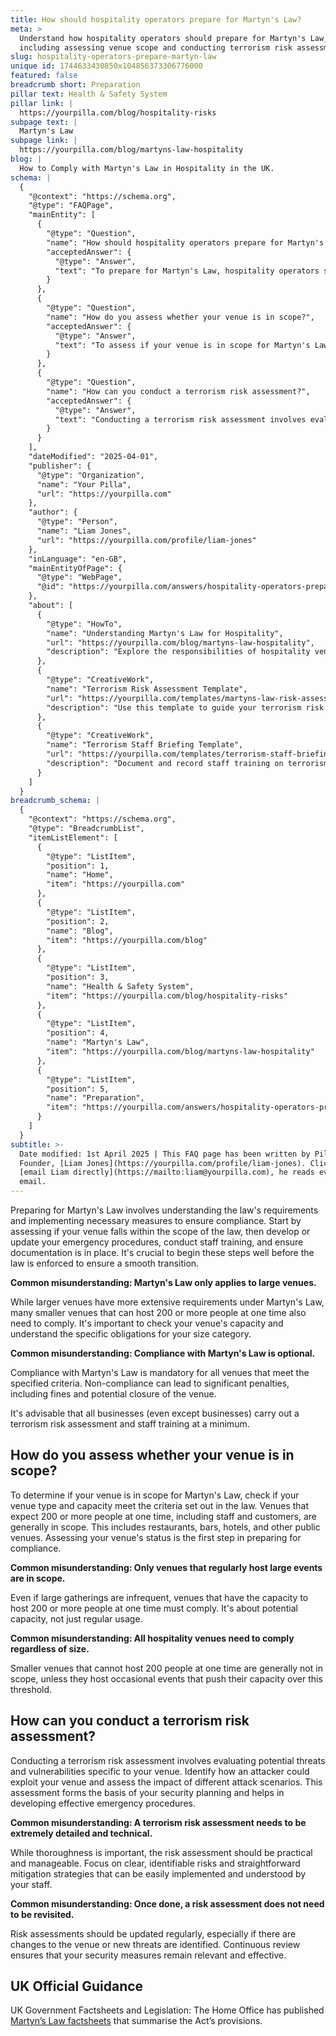```yaml
---
title: How should hospitality operators prepare for Martyn's Law?
meta: >
  Understand how hospitality operators should prepare for Martyn's Law,
  including assessing venue scope and conducting terrorism risk assessments.
slug: hospitality-operators-prepare-martyn-law
unique id: 1744633430850x104856373306776000
featured: false
breadcrumb short: Preparation
pillar text: Health & Safety System
pillar link: |
  https://yourpilla.com/blog/hospitality-risks
subpage text: |
  Martyn's Law
subpage link: |
  https://yourpilla.com/blog/martyns-law-hospitality
blog: |
  How to Comply with Martyn's Law in Hospitality in the UK.
schema: |
  {
    "@context": "https://schema.org",
    "@type": "FAQPage",
    "mainEntity": [
      {
        "@type": "Question",
        "name": "How should hospitality operators prepare for Martyn's Law?",
        "acceptedAnswer": {
          "@type": "Answer",
          "text": "To prepare for Martyn's Law, hospitality operators should understand the law's requirements and implement compliance measures. Steps include assessing if the venue falls under the law's jurisdiction, developing or updating emergency procedures, conducting extensive staff training, and ensuring proper documentation. Preparation should start well ahead of enforcement to guarantee a smooth transition. All venues, regardless of size, need to assess whether Martyn's Law applies to them and comply accordingly. Compliance is mandatory for applicable venues."
        }
      },
      {
        "@type": "Question",
        "name": "How do you assess whether your venue is in scope?",
        "acceptedAnswer": {
          "@type": "Answer",
          "text": "To assess if your venue is in scope for Martyn's Law, examine if your venue type and capacity meet the law's criteria. Venues expected to host 200 or more people at one time, including restaurants, bars, hotels, and others, are generally in scope. The assessment should consider both usual and maximum capacity potential."
        }
      },
      {
        "@type": "Question",
        "name": "How can you conduct a terrorism risk assessment?",
        "acceptedAnswer": {
          "@type": "Answer",
          "text": "Conducting a terrorism risk assessment involves evaluating potential threats and vulnerabilities specific to your venue. Identify possible exploitation methods and assess the impact of different attack scenarios. This assessment is crucial for security planning and developing effective emergency procedures. Regular updates to risk assessments are necessary to adapt to changes in the venue or the emergence of new threats, ensuring security measures stay relevant."
        }
      }
    ],
    "dateModified": "2025-04-01",
    "publisher": {
      "@type": "Organization",
      "name": "Your Pilla",
      "url": "https://yourpilla.com"
    },
    "author": {
      "@type": "Person",
      "name": "Liam Jones",
      "url": "https://yourpilla.com/profile/liam-jones"
    },
    "inLanguage": "en-GB",
    "mainEntityOfPage": {
      "@type": "WebPage",
      "@id": "https://yourpilla.com/answers/hospitality-operators-prepare-martyn-law"
    },
    "about": [
      {
        "@type": "HowTo",
        "name": "Understanding Martyn's Law for Hospitality",
        "url": "https://yourpilla.com/blog/martyns-law-hospitality",
        "description": "Explore the responsibilities of hospitality venues in preparing for Martyn's Law, including assessing venue scope and conducting risk assessments."
      },
      {
        "@type": "CreativeWork",
        "name": "Terrorism Risk Assessment Template",
        "url": "https://yourpilla.com/templates/martyns-law-risk-assessment",
        "description": "Use this template to guide your terrorism risk assessments, forming a crucial part of Martyn's Law compliance."
      },
      {
        "@type": "CreativeWork",
        "name": "Terrorism Staff Briefing Template",
        "url": "https://yourpilla.com/templates/terrorism-staff-briefing",
        "description": "Document and record staff training on terrorism preparedness using this template, ensuring compliance and readiness under Martyn's Law."
      }
    ]
  }
breadcrumb_schema: |
  {
    "@context": "https://schema.org",
    "@type": "BreadcrumbList",
    "itemListElement": [
      {
        "@type": "ListItem",
        "position": 1,
        "name": "Home",
        "item": "https://yourpilla.com"
      },
      {
        "@type": "ListItem",
        "position": 2,
        "name": "Blog",
        "item": "https://yourpilla.com/blog"
      },
      {
        "@type": "ListItem",
        "position": 3,
        "name": "Health & Safety System",
        "item": "https://yourpilla.com/blog/hospitality-risks"
      },
      {
        "@type": "ListItem",
        "position": 4,
        "name": "Martyn's Law",
        "item": "https://yourpilla.com/blog/martyns-law-hospitality"
      },
      {
        "@type": "ListItem",
        "position": 5,
        "name": "Preparation",
        "item": "https://yourpilla.com/answers/hospitality-operators-prepare-martyn-law"
      }
    ]
  }
subtitle: >-
  Date modified: 1st April 2025 | This FAQ page has been written by Pilla
  Founder, [Liam Jones](https://yourpilla.com/profile/liam-jones). Click to
  [email Liam directly](https://mailto:liam@yourpilla.com), he reads every
  email.
---
```

Preparing for Martyn's Law involves understanding the law's requirements and implementing necessary measures to ensure compliance. Start by assessing if your venue falls within the scope of the law, then develop or update your emergency procedures, conduct staff training, and ensure documentation is in place. It's crucial to begin these steps well before the law is enforced to ensure a smooth transition.

**Common misunderstanding: Martyn's Law only applies to large venues.**

While larger venues have more extensive requirements under Martyn's Law, many smaller venues that can host 200 or more people at one time also need to comply. It's important to check your venue's capacity and understand the specific obligations for your size category.

**Common misunderstanding: Compliance with Martyn's Law is optional.**

Compliance with Martyn's Law is mandatory for all venues that meet the specified criteria. Non-compliance can lead to significant penalties, including fines and potential closure of the venue.

It's advisable that all businesses (even except businesses) carry out a terrorism risk assessment and staff training at a minimum.

## How do you assess whether your venue is in scope?

To determine if your venue is in scope for Martyn's Law, check if your venue type and capacity meet the criteria set out in the law. Venues that expect 200 or more people at one time, including staff and customers, are generally in scope. This includes restaurants, bars, hotels, and other public venues. Assessing your venue's status is the first step in preparing for compliance.

**Common misunderstanding: Only venues that regularly host large events are in scope.**

Even if large gatherings are infrequent, venues that have the capacity to host 200 or more people at one time must comply. It's about potential capacity, not just regular usage.

**Common misunderstanding: All hospitality venues need to comply regardless of size.**

Smaller venues that cannot host 200 people at one time are generally not in scope, unless they host occasional events that push their capacity over this threshold.

## How can you conduct a terrorism risk assessment?

Conducting a terrorism risk assessment involves evaluating potential threats and vulnerabilities specific to your venue. Identify how an attacker could exploit your venue and assess the impact of different attack scenarios. This assessment forms the basis of your security planning and helps in developing effective emergency procedures.

**Common misunderstanding: A terrorism risk assessment needs to be extremely detailed and technical.**

While thoroughness is important, the risk assessment should be practical and manageable. Focus on clear, identifiable risks and straightforward mitigation strategies that can be easily implemented and understood by your staff.

**Common misunderstanding: Once done, a risk assessment does not need to be revisited.**

Risk assessments should be updated regularly, especially if there are changes to the venue or new threats are identified. Continuous review ensures that your security measures remain relevant and effective.

## UK Official Guidance

UK Government Factsheets and Legislation: The Home Office has published [Martyn’s Law factsheets](https://homeofficemedia.blog.gov.uk/2023/12/06/martyns-law-factsheets/) that summarise the Act’s provisions.
